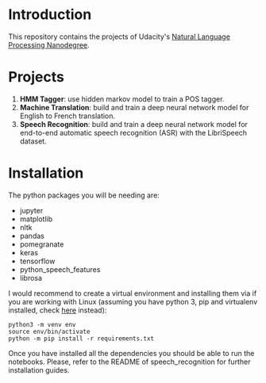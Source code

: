 # Introduction
This repository contains the projects of Udacity's [Natural Language Processing
Nanodegree](https://www.udacity.com/course/natural-language-processing-nanodegree--nd892).

# Projects

1. **HMM Tagger**: use hidden markov model to train a POS tagger.
2. **Machine Translation**: build and train a deep neural network model for English to French translation.
3. **Speech Recognition**: build and train a deep neural network model for end-to-end
automatic speech recognition (ASR) with the LibriSpeech dataset.

# Installation
The python packages you will be needing are:
- jupyter
- matplotlib
- nltk
- pandas
- pomegranate
- keras
- tensorflow
- python_speech_features
- librosa

I would recommend to create a virtual environment and installing them via if you are working
with Linux (assuming you have python 3, pip and virtualenv installed, check [here](https://packaging.python.org/en/latest/guides/installing-using-pip-and-virtual-environments/) instead):

```
python3 -m venv env
source env/bin/activate
python -m pip install -r requirements.txt
```
Once you have installed all the dependencies you should be able to run the notebooks.
Please, refer to the README of speech_recognition for further installation guides.
